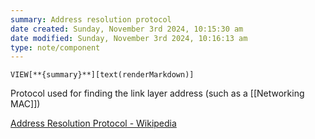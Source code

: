 ```yaml
---
summary: Address resolution protocol
date created: Sunday, November 3rd 2024, 10:15:30 am
date modified: Sunday, November 3rd 2024, 10:16:13 am
type: note/component
---
```

`VIEW[**{summary}**][text(renderMarkdown)]`

Protocol used for finding the link layer address (such as a [[Networking MAC]])

[Address Resolution Protocol - Wikipedia](https://en.wikipedia.org/wiki/Address_Resolution_Protocol)